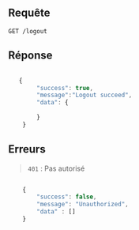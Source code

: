 ## Requête

`GET /logout`

## Réponse

```javascript

   {
        "success": true,
        "message":"Logout succeed",
        "data": {
           
        }
    }

```

## Erreurs

> `401` : Pas autorisé

```javascript

    {
        "success": false,
        "message": "Unauthorized",
        "data" : []
    }

```